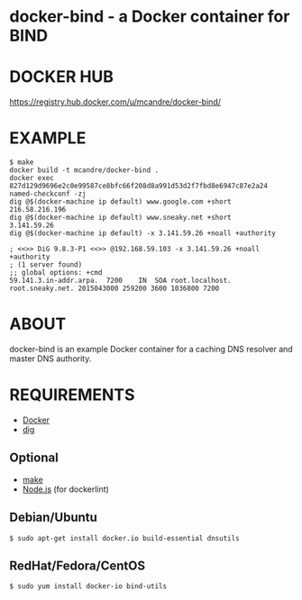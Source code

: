 # docker-bind - a Docker container for BIND

# DOCKER HUB

https://registry.hub.docker.com/u/mcandre/docker-bind/

# EXAMPLE

```
$ make
docker build -t mcandre/docker-bind .
docker exec 827d129d9696e2c0e99587ce8bfc66f208d8a991d53d2f7fbd8e6947c87e2a24 named-checkconf -zj
dig @$(docker-machine ip default) www.google.com +short
216.58.216.196
dig @$(docker-machine ip default) www.sneaky.net +short
3.141.59.26
dig @$(docker-machine ip default) -x 3.141.59.26 +noall +authority

; <<>> DiG 9.8.3-P1 <<>> @192.168.59.103 -x 3.141.59.26 +noall +authority
; (1 server found)
;; global options: +cmd
59.141.3.in-addr.arpa.	7200	IN	SOA	root.localhost. root.sneaky.net. 2015043000 259200 3600 1036800 7200
```

# ABOUT

docker-bind is an example Docker container for a caching DNS resolver and master DNS authority.

# REQUIREMENTS

* [Docker](https://www.docker.com/)
* [dig](http://man.cx/dig)

## Optional

* [make](http://www.gnu.org/software/make/)
* [Node.js](https://nodejs.org/en/) (for dockerlint)

## Debian/Ubuntu

```
$ sudo apt-get install docker.io build-essential dnsutils
```

## RedHat/Fedora/CentOS

```
$ sudo yum install docker-io bind-utils
```

